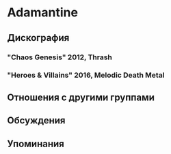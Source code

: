 # Adamantine



## Дискография

### "Chaos Genesis" 2012, Thrash



### "Heroes & Villains" 2016, Melodic Death Metal




## Отношения с другими группами


## Обсуждения


## Упоминания

